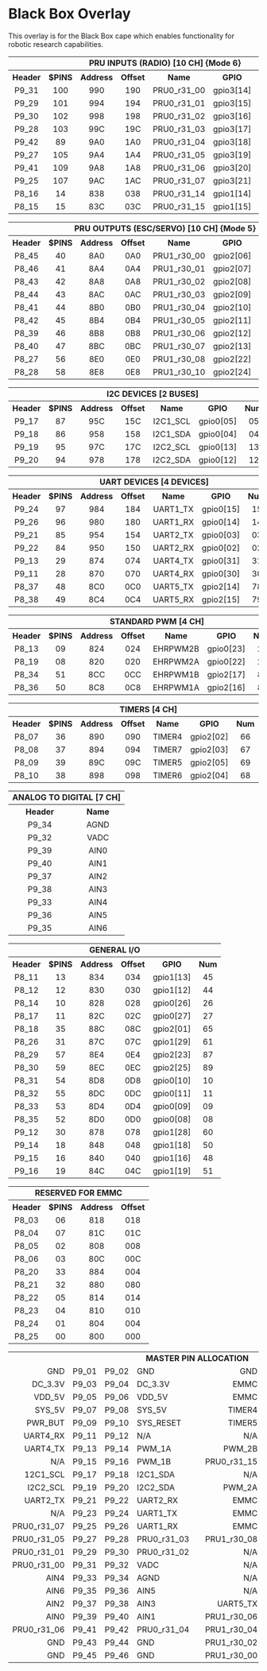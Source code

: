
Black Box Overlay
=================

This overlay is for the Black Box cape which enables functionality
for robotic research capabilities.


<table>
  <tr>
    <td colspan="8" align="center"> <b> PRU INPUTS (RADIO) [10 CH] {Mode 6} </b> </td>
  </tr>
  <tr>
    <th align="center"> Header      </th>
    <th align="center"> $PINS       </th>
    <th align="center"> Address     </th>
    <th align="center"> Offset      </th>
    <th align="center"> Name        </th>
    <th align="center"> GPIO        </th>
    <th align="center"> Num         </th>
    <th align="center"> Channel     </th>
  </tr>
  <tr>
    <td align="center"> P9_31       </td>
    <td align="center"> 100         </td>
    <td align="center"> 990         </td>
    <td align="center"> 190         </td>
    <td align="center"> PRU0_r31_00 </td>
    <td align="center"> gpio3[14]   </td>
    <td align="center"> 110         </td>
    <td align="center"> IN_04       </td>
  </tr>
  <tr>
    <td align="center"> P9_29       </td>
    <td align="center"> 101         </td>
    <td align="center"> 994         </td>
    <td align="center"> 194         </td>
    <td align="center"> PRU0_r31_01 </td>
    <td align="center"> gpio3[15]   </td>
    <td align="center"> 111         </td>
    <td align="center"> IN_03       </td>
  </tr>
  <tr>
    <td align="center"> P9_30       </td>
    <td align="center"> 102         </td>
    <td align="center"> 998         </td>
    <td align="center"> 198         </td>
    <td align="center"> PRU0_r31_02 </td>
    <td align="center"> gpio3[16]   </td>
    <td align="center"> 112         </td>
    <td align="center"> IN_07       </td>
  </tr>
  <tr>
    <td align="center"> P9_28       </td>
    <td align="center"> 103         </td>
    <td align="center"> 99C         </td>
    <td align="center"> 19C         </td>
    <td align="center"> PRU0_r31_03 </td>
    <td align="center"> gpio3[17]   </td>
    <td align="center"> 113         </td>
    <td align="center"> IN_08       </td>
  </tr>
  <tr>
    <td align="center"> P9_42       </td>
    <td align="center"> 89          </td>
    <td align="center"> 9A0         </td>
    <td align="center"> 1A0         </td>
    <td align="center"> PRU0_r31_04 </td>
    <td align="center"> gpio3[18]   </td>
    <td align="center"> 114         </td>
    <td align="center"> IN_06       </td>
  </tr>
  <tr>
    <td align="center"> P9_27       </td>
    <td align="center"> 105         </td>
    <td align="center"> 9A4         </td>
    <td align="center"> 1A4         </td>
    <td align="center"> PRU0_r31_05 </td>
    <td align="center"> gpio3[19]   </td>
    <td align="center"> 115         </td>
    <td align="center"> IN_02       </td>
  </tr>
  <tr>
    <td align="center"> P9_41       </td>
    <td align="center"> 109         </td>
    <td align="center"> 9A8         </td>
    <td align="center"> 1A8         </td>
    <td align="center"> PRU0_r31_06 </td>
    <td align="center"> gpio3[20]   </td>
    <td align="center"> 116         </td>
    <td align="center"> IN_05       </td>
  </tr>
  <tr>
    <td align="center"> P9_25       </td>
    <td align="center"> 107         </td>
    <td align="center"> 9AC         </td>
    <td align="center"> 1AC         </td>
    <td align="center"> PRU0_r31_07 </td>
    <td align="center"> gpio3[21]   </td>
    <td align="center"> 117         </td>
    <td align="center"> IN_01       </td>
  </tr>
  <tr>
    <td align="center"> P8_16       </td>
    <td align="center"> 14          </td>
    <td align="center"> 838         </td>
    <td align="center"> 038         </td>
    <td align="center"> PRU0_r31_14 </td>
    <td align="center"> gpio1[14]   </td>
    <td align="center"> 46          </td>
    <td align="center"> IN_10       </td>
  </tr>
  <tr>
    <td align="center"> P8_15       </td>
    <td align="center"> 15          </td>
    <td align="center"> 83C         </td>
    <td align="center"> 03C         </td>
    <td align="center"> PRU0_r31_15 </td>
    <td align="center"> gpio1[15]   </td>
    <td align="center"> 47          </td>
    <td align="center"> IN_09       </td>
  </tr>
</table>


<table>
  <tr>
    <td colspan="8" align="center"> <b> PRU OUTPUTS (ESC/SERVO) [10 CH] {Mode 5} </b> </td>
  </tr>
  <tr>
    <th align="center"> Header      </th>
    <th align="center"> $PINS       </th>
    <th align="center"> Address     </th>
    <th align="center"> Offset      </th>
    <th align="center"> Name        </th>
    <th align="center"> GPIO        </th>
    <th align="center"> Num         </th>
    <th align="center"> Channel     </th>
  </tr>
  <tr>
    <td align="center"> P8_45       </td>
    <td align="center"> 40          </td>
    <td align="center"> 8A0         </td>
    <td align="center"> 0A0         </td>
    <td align="center"> PRU1_r30_00 </td>
    <td align="center"> gpio2[06]   </td>
    <td align="center"> 70          </td>
    <td align="center"> OUT_05      </td>
  </tr>
  <tr>
    <td align="center"> P8_46       </td>
    <td align="center"> 41          </td>
    <td align="center"> 8A4         </td>
    <td align="center"> 0A4         </td>
    <td align="center"> PRU1_r30_01 </td>
    <td align="center"> gpio2[07]   </td>
    <td align="center"> 71          </td>
    <td align="center"> OUT_06      </td>
  </tr>
  <tr>
    <td align="center"> P8_43       </td>
    <td align="center"> 42          </td>
    <td align="center"> 8A8         </td>
    <td align="center"> 0A8         </td>
    <td align="center"> PRU1_r30_02 </td>
    <td align="center"> gpio2[08]   </td>
    <td align="center"> 72          </td>
    <td align="center"> OUT_04      </td>
  </tr>
  <tr>
    <td align="center"> P8_44       </td>
    <td align="center"> 43          </td>
    <td align="center"> 8AC         </td>
    <td align="center"> 0AC         </td>
    <td align="center"> PRU1_r30_03 </td>
    <td align="center"> gpio2[09]   </td>
    <td align="center"> 73          </td>
    <td align="center"> OUT_07      </td>
  </tr>
  <tr>
    <td align="center"> P8_41       </td>
    <td align="center"> 44          </td>
    <td align="center"> 8B0         </td>
    <td align="center"> 0B0         </td>
    <td align="center"> PRU1_r30_04 </td>
    <td align="center"> gpio2[10]   </td>
    <td align="center"> 74          </td>
    <td align="center"> OUT_03      </td>
  </tr>
  <tr>
    <td align="center"> P8_42       </td>
    <td align="center"> 45          </td>
    <td align="center"> 8B4         </td>
    <td align="center"> 0B4         </td>
    <td align="center"> PRU1_r30_05 </td>
    <td align="center"> gpio2[11]   </td>
    <td align="center"> 75          </td>
    <td align="center"> OUT_08      </td>
  </tr>
  <tr>
    <td align="center"> P8_39       </td>
    <td align="center"> 46          </td>
    <td align="center"> 8B8         </td>
    <td align="center"> 0B8         </td>
    <td align="center"> PRU1_r30_06 </td>
    <td align="center"> gpio2[12]   </td>
    <td align="center"> 76          </td>
    <td align="center"> OUT_02      </td>
  </tr>
  <tr>
    <td align="center"> P8_40       </td>
    <td align="center"> 47          </td>
    <td align="center"> 8BC         </td>
    <td align="center"> 0BC         </td>
    <td align="center"> PRU1_r30_07 </td>
    <td align="center"> gpio2[13]   </td>
    <td align="center"> 77          </td>
    <td align="center"> OUT_09      </td>
  </tr>
  <tr>
    <td align="center"> P8_27       </td>
    <td align="center"> 56          </td>
    <td align="center"> 8E0         </td>
    <td align="center"> 0E0         </td>
    <td align="center"> PRU1_r30_08 </td>
    <td align="center"> gpio2[22]   </td>
    <td align="center"> 86          </td>
    <td align="center"> OUT_01      </td>
  </tr>
  <tr>
    <td align="center"> P8_28       </td>
    <td align="center"> 58          </td>
    <td align="center"> 8E8         </td>
    <td align="center"> 0E8         </td>
    <td align="center"> PRU1_r30_10 </td>
    <td align="center"> gpio2[24]   </td>
    <td align="center"> 88          </td>
    <td align="center"> OUT_10      </td>
  </tr>
</table>


<table>
  <tr>
    <td colspan="8" align="center"> <b> I2C DEVICES [2 BUSES] </b> </td>
  </tr>
  <tr>
    <th align="center"> Header      </th>
    <th align="center"> $PINS       </th>
    <th align="center"> Address     </th>
    <th align="center"> Offset      </th>
    <th align="center"> Name        </th>
    <th align="center"> GPIO        </th>
    <th align="center"> Num         </th>
    <th align="center"> Mode        </th>
  </tr>
  <tr>
    <td align="center"> P9_17       </td>
    <td align="center"> 87          </td>
    <td align="center"> 95C         </td>
    <td align="center"> 15C         </td>
    <td align="center"> I2C1_SCL    </td>
    <td align="center"> gpio0[05]   </td>
    <td align="center"> 05          </td>
    <td align="center"> 2           </td>
  </tr>
  <tr>
    <td align="center"> P9_18       </td>
    <td align="center"> 86          </td>
    <td align="center"> 958         </td>
    <td align="center"> 158         </td>
    <td align="center"> I2C1_SDA    </td>
    <td align="center"> gpio0[04]   </td>
    <td align="center"> 04          </td>
    <td align="center"> 2           </td>
  </tr>
  <tr>
    <td align="center"> P9_19       </td>
    <td align="center"> 95          </td>
    <td align="center"> 97C         </td>
    <td align="center"> 17C         </td>
    <td align="center"> I2C2_SCL    </td>
    <td align="center"> gpio0[13]   </td>
    <td align="center"> 13          </td>
    <td align="center"> 3           </td>
  </tr>
  <tr>
    <td align="center"> P9_20       </td>
    <td align="center"> 94          </td>
    <td align="center"> 978         </td>
    <td align="center"> 178         </td>
    <td align="center"> I2C2_SDA    </td>
    <td align="center"> gpio0[12]   </td>
    <td align="center"> 12          </td>
    <td align="center"> 3           </td>
  </tr>
</table>


<table>
  <tr>
    <td colspan="8" align="center"> <b> UART DEVICES [4 DEVICES] </b> </td>
  </tr>
  <tr>
    <th align="center"> Header      </th>
    <th align="center"> $PINS       </th>
    <th align="center"> Address     </th>
    <th align="center"> Offset      </th>
    <th align="center"> Name        </th>
    <th align="center"> GPIO        </th>
    <th align="center"> Num         </th>
    <th align="center"> Mode        </th>
  </tr>
  <tr>
    <td align="center"> P9_24       </td>
    <td align="center"> 97          </td>
    <td align="center"> 984         </td>
    <td align="center"> 184         </td>
    <td align="center"> UART1_TX    </td>
    <td align="center"> gpio0[15]   </td>
    <td align="center"> 15          </td>
    <td align="center"> 0           </td>
  </tr>
  <tr>
    <td align="center"> P9_26       </td>
    <td align="center"> 96          </td>
    <td align="center"> 980         </td>
    <td align="center"> 180         </td>
    <td align="center"> UART1_RX    </td>
    <td align="center"> gpio0[14]   </td>
    <td align="center"> 14          </td>
    <td align="center"> 0           </td>
  </tr>
  <tr>
    <td align="center"> P9_21       </td>
    <td align="center"> 85          </td>
    <td align="center"> 954         </td>
    <td align="center"> 154         </td>
    <td align="center"> UART2_TX    </td>
    <td align="center"> gpio0[03]   </td>
    <td align="center"> 03          </td>
    <td align="center"> 1           </td>
  </tr>
  <tr>
    <td align="center"> P9_22       </td>
    <td align="center"> 84          </td>
    <td align="center"> 950         </td>
    <td align="center"> 150         </td>
    <td align="center"> UART2_RX    </td>
    <td align="center"> gpio0[02]   </td>
    <td align="center"> 02          </td>
    <td align="center"> 1           </td>
  </tr>
  <tr>
    <td align="center"> P9_13       </td>
    <td align="center"> 29          </td>
    <td align="center"> 874         </td>
    <td align="center"> 074         </td>
    <td align="center"> UART4_TX    </td>
    <td align="center"> gpio0[31]   </td>
    <td align="center"> 31          </td>
    <td align="center"> 6           </td>
  </tr>
  <tr>
    <td align="center"> P9_11       </td>
    <td align="center"> 28          </td>
    <td align="center"> 870         </td>
    <td align="center"> 070         </td>
    <td align="center"> UART4_RX    </td>
    <td align="center"> gpio0[30]   </td>
    <td align="center"> 30          </td>
    <td align="center"> 6           </td>
  </tr>
  <tr>
    <td align="center"> P8_37       </td>
    <td align="center"> 48          </td>
    <td align="center"> 8C0         </td>
    <td align="center"> 0C0         </td>
    <td align="center"> UART5_TX    </td>
    <td align="center"> gpio2[14]   </td>
    <td align="center"> 78          </td>
    <td align="center"> 4           </td>
  </tr>
  <tr>
    <td align="center"> P8_38       </td>
    <td align="center"> 49          </td>
    <td align="center"> 8C4         </td>
    <td align="center"> 0C4         </td>
    <td align="center"> UART5_RX    </td>
    <td align="center"> gpio2[15]   </td>
    <td align="center"> 79          </td>
    <td align="center"> 4           </td>
  </tr>
</table>


<table>
  <tr>
    <td colspan="8" align="center"> <b> STANDARD PWM [4 CH] </b> </td>
  </tr>
  <tr>
    <th align="center"> Header      </th>
    <th align="center"> $PINS       </th>
    <th align="center"> Address     </th>
    <th align="center"> Offset      </th>
    <th align="center"> Name        </th>
    <th align="center"> GPIO        </th>
    <th align="center"> Num         </th>
    <th align="center"> Mode        </th>
  </tr>
  <tr>
    <td align="center"> P8_13       </td>
    <td align="center"> 09          </td>
    <td align="center"> 824         </td>
    <td align="center"> 024         </td>
    <td align="center"> EHRPWM2B    </td>
    <td align="center"> gpio0[23]   </td>
    <td align="center"> 23          </td>
    <td align="center"> 4           </td>
  </tr>
  <tr>
    <td align="center"> P8_19       </td>
    <td align="center"> 08          </td>
    <td align="center"> 820         </td>
    <td align="center"> 020         </td>
    <td align="center"> EHRPWM2A    </td>
    <td align="center"> gpio0[22]   </td>
    <td align="center"> 22          </td>
    <td align="center"> 4           </td>
  </tr>
  <tr>
    <td align="center"> P8_34       </td>
    <td align="center"> 51          </td>
    <td align="center"> 8CC         </td>
    <td align="center"> 0CC         </td>
    <td align="center"> EHRPWM1B    </td>
    <td align="center"> gpio2[17]   </td>
    <td align="center"> 81          </td>
    <td align="center"> 2           </td>
  </tr>
  <tr>
    <td align="center"> P8_36       </td>
    <td align="center"> 50          </td>
    <td align="center"> 8C8         </td>
    <td align="center"> 0C8         </td>
    <td align="center"> EHRPWM1A    </td>
    <td align="center"> gpio2[16]   </td>
    <td align="center"> 80          </td>
    <td align="center"> 2           </td>
  </tr>
</table>


<table>
  <tr>
    <td colspan="8" align="center"> <b> TIMERS [4 CH] </b> </td>
  </tr>
  <tr>
    <th align="center"> Header      </th>
    <th align="center"> $PINS       </th>
    <th align="center"> Address     </th>
    <th align="center"> Offset      </th>
    <th align="center"> Name        </th>
    <th align="center"> GPIO        </th>
    <th align="center"> Num         </th>
    <th align="center"> Mode        </th>
  </tr>
  <tr>
    <td align="center"> P8_07       </td>
    <td align="center"> 36          </td>
    <td align="center"> 890         </td>
    <td align="center"> 090         </td>
    <td align="center"> TIMER4      </td>
    <td align="center"> gpio2[02]   </td>
    <td align="center"> 66          </td>
    <td align="center"> 2           </td>
  </tr>
  <tr>
    <td align="center"> P8_08       </td>
    <td align="center"> 37          </td>
    <td align="center"> 894         </td>
    <td align="center"> 094         </td>
    <td align="center"> TIMER7      </td>
    <td align="center"> gpio2[03]   </td>
    <td align="center"> 67          </td>
    <td align="center"> 2           </td>
  </tr>
  <tr>
    <td align="center"> P8_09       </td>
    <td align="center"> 39          </td>
    <td align="center"> 89C         </td>
    <td align="center"> 09C         </td>
    <td align="center"> TIMER5      </td>
    <td align="center"> gpio2[05]   </td>
    <td align="center"> 69          </td>
    <td align="center"> 2           </td>
  </tr>
  <tr>
    <td align="center"> P8_10       </td>
    <td align="center"> 38          </td>
    <td align="center"> 898         </td>
    <td align="center"> 098         </td>
    <td align="center"> TIMER6      </td>
    <td align="center"> gpio2[04]   </td>
    <td align="center"> 68          </td>
    <td align="center"> 2           </td>
  </tr>
</table>


<table>
  <tr>
    <td colspan="2" align="center"> <b> ANALOG TO DIGITAL [7 CH] </b> </td>
  </tr>
  <tr>
    <th align="center"> Header </th>
    <th align="center"> Name   </th>
  </tr>
  <tr>
    <td align="center"> P9_34  </th>
    <td align="center"> AGND   </th>
  </tr>
  <tr>
    <td align="center"> P9_32  </th>
    <td align="center"> VADC   </th>
  </tr>
  <tr>
    <td align="center"> P9_39  </th>
    <td align="center"> AIN0   </th>
  </tr>
  <tr>
    <td align="center"> P9_40  </th>
    <td align="center"> AIN1   </th>
  </tr>
  <tr>
    <td align="center"> P9_37  </th>
    <td align="center"> AIN2   </th>
  </tr>
  <tr>
    <td align="center"> P9_38  </th>
    <td align="center"> AIN3   </th>
  </tr>
  <tr>
    <td align="center"> P9_33  </th>
    <td align="center"> AIN4   </th>
  </tr>
  <tr>
    <td align="center"> P9_36  </th>
    <td align="center"> AIN5   </th>
  </tr>
  <tr>
    <td align="center"> P9_35  </th>
    <td align="center"> AIN6   </th>
  </tr>
</table>


<table>
  <tr>
    <td colspan="8" align="center"> <b> GENERAL I/O </b> </td>
  </tr>
  <tr>
    <th align="center"> Header      </th>
    <th align="center"> $PINS       </th>
    <th align="center"> Address     </th>
    <th align="center"> Offset      </th>
    <th align="center"> GPIO        </th>
    <th align="center"> Num         </th>
  </tr>
  <tr>
    <td align="center"> P8_11       </td>
    <td align="center"> 13          </td>
    <td align="center"> 834         </td>
    <td align="center"> 034         </td>
    <td align="center"> gpio1[13]   </td>
    <td align="center"> 45          </td>
  </tr>
  <tr>
    <td align="center"> P8_12       </td>
    <td align="center"> 12          </td>
    <td align="center"> 830         </td>
    <td align="center"> 030         </td>
    <td align="center"> gpio1[12]   </td>
    <td align="center"> 44          </td>
  </tr>
  <tr>
    <td align="center"> P8_14       </td>
    <td align="center"> 10          </td>
    <td align="center"> 828         </td>
    <td align="center"> 028         </td>
    <td align="center"> gpio0[26]   </td>
    <td align="center"> 26          </td>
  </tr>
  <tr>
    <td align="center"> P8_17       </td>
    <td align="center"> 11          </td>
    <td align="center"> 82C         </td>
    <td align="center"> 02C         </td>
    <td align="center"> gpio0[27]   </td>
    <td align="center"> 27          </td>
  </tr>
  <tr>
    <td align="center"> P8_18       </td>
    <td align="center"> 35          </td>
    <td align="center"> 88C         </td>
    <td align="center"> 08C         </td>
    <td align="center"> gpio2[01]   </td>
    <td align="center"> 65          </td>
  </tr>
  <tr>
    <td align="center"> P8_26       </td>
    <td align="center"> 31          </td>
    <td align="center"> 87C         </td>
    <td align="center"> 07C         </td>
    <td align="center"> gpio1[29]   </td>
    <td align="center"> 61          </td>
  </tr>
  <tr>
    <td align="center"> P8_29       </td>
    <td align="center"> 57          </td>
    <td align="center"> 8E4         </td>
    <td align="center"> 0E4         </td>
    <td align="center"> gpio2[23]   </td>
    <td align="center"> 87          </td>
  </tr>
  <tr>
    <td align="center"> P8_30       </td>
    <td align="center"> 59          </td>
    <td align="center"> 8EC         </td>
    <td align="center"> 0EC         </td>
    <td align="center"> gpio2[25]   </td>
    <td align="center"> 89          </td>
  </tr>
  <tr>
    <td align="center"> P8_31       </td>
    <td align="center"> 54          </td>
    <td align="center"> 8D8         </td>
    <td align="center"> 0D8         </td>
    <td align="center"> gpio0[10]   </td>
    <td align="center"> 10          </td>
  </tr>
  <tr>
    <td align="center"> P8_32       </td>
    <td align="center"> 55          </td>
    <td align="center"> 8DC         </td>
    <td align="center"> 0DC         </td>
    <td align="center"> gpio0[11]   </td>
    <td align="center"> 11          </td>
  </tr>
  <tr>
    <td align="center"> P8_33       </td>
    <td align="center"> 53          </td>
    <td align="center"> 8D4         </td>
    <td align="center"> 0D4         </td>
    <td align="center"> gpio0[09]   </td>
    <td align="center"> 09          </td>
  </tr>
  <tr>
    <td align="center"> P8_35       </td>
    <td align="center"> 52          </td>
    <td align="center"> 8D0         </td>
    <td align="center"> 0D0         </td>
    <td align="center"> gpio0[08]   </td>
    <td align="center"> 08          </td>
  </tr>
  <tr>
    <td align="center"> P9_12       </td>
    <td align="center"> 30          </td>
    <td align="center"> 878         </td>
    <td align="center"> 078         </td>
    <td align="center"> gpio1[28]   </td>
    <td align="center"> 60          </td>
  </tr>
  <tr>
    <td align="center"> P9_14       </td>
    <td align="center"> 18          </td>
    <td align="center"> 848         </td>
    <td align="center"> 048         </td>
    <td align="center"> gpio1[18]   </td>
    <td align="center"> 50          </td>
  </tr>
  <tr>
    <td align="center"> P9_15       </td>
    <td align="center"> 16          </td>
    <td align="center"> 840         </td>
    <td align="center"> 040         </td>
    <td align="center"> gpio1[16]   </td>
    <td align="center"> 48          </td>
  </tr>
  <tr>
    <td align="center"> P9_16       </td>
    <td align="center"> 19          </td>
    <td align="center"> 84C         </td>
    <td align="center"> 04C         </td>
    <td align="center"> gpio1[19]   </td>
    <td align="center"> 51          </td>
  </tr>
</table>


<table>
  <tr>
    <td colspan="8" align="center"> <b> RESERVED FOR EMMC </b> </td>
  </tr>
  <tr>
    <th align="center"> Header      </th>
    <th align="center"> $PINS       </th>
    <th align="center"> Address     </th>
    <th align="center"> Offset      </th>
  </tr>
  <tr>
    <td align="center"> P8_03       </td>
    <td align="center"> 06          </td>
    <td align="center"> 818         </td>
    <td align="center"> 018         </td>
  </tr>
  <tr>
    <td align="center"> P8_04       </td>
    <td align="center"> 07          </td>
    <td align="center"> 81C         </td>
    <td align="center"> 01C         </td>
  </tr>
  <tr>
    <td align="center"> P8_05       </td>
    <td align="center"> 02          </td>
    <td align="center"> 808         </td>
    <td align="center"> 008         </td>
  </tr>
  <tr>
    <td align="center"> P8_06       </td>
    <td align="center"> 03          </td>
    <td align="center"> 80C         </td>
    <td align="center"> 00C         </td>
  </tr>
  <tr>
    <td align="center"> P8_20       </td>
    <td align="center"> 33          </td>
    <td align="center"> 884         </td>
    <td align="center"> 004         </td>
  </tr>
  <tr>
    <td align="center"> P8_21       </td>
    <td align="center"> 32          </td>
    <td align="center"> 880         </td>
    <td align="center"> 080         </td>
  </tr>
  <tr>
    <td align="center"> P8_22       </td>
    <td align="center"> 05          </td>
    <td align="center"> 814         </td>
    <td align="center"> 014         </td>
  </tr>
  <tr>
    <td align="center"> P8_23       </td>
    <td align="center"> 04          </td>
    <td align="center"> 810         </td>
    <td align="center"> 010         </td>
  </tr>
  <tr>
    <td align="center"> P8_24       </td>
    <td align="center"> 01          </td>
    <td align="center"> 804         </td>
    <td align="center"> 004         </td>
  </tr>
  <tr>
    <td align="center"> P8_25       </td>
    <td align="center"> 00          </td>
    <td align="center"> 800         </td>
    <td align="center"> 000         </td>
  </tr>
</table>


<table>
  <tr>
    <td colspan="9" align="center"> <b> MASTER PIN ALLOCATION </b> </td>
  </tr>
  <tr>
    <td align="right"  > GND </td>
    <td align="right"  > P9_01 </td>
    <td align="left"   > P9_02 </td>
    <td align="left"   > GND </td>
    <td align="center" > </td>
    <td align="right"  > GND </td>
    <td align="right"  > P8_01 </td>
    <td align="left"   > P8_02 </td>
    <td align="left"   > GND </td>
  </tr>
  <tr>
    <td align="right"  > DC_3.3V </td>
    <td align="right"  > P9_03 </td>
    <td align="left"   > P9_04 </td>
    <td align="left"   > DC_3.3V </td>
    <td align="center" > </td>
    <td align="right"  > EMMC </td>
    <td align="right"  > P8_03 </td>
    <td align="left"   > P8_04 </td>
    <td align="left"   > EMMC </td>
  </tr>
  <tr>
    <td align="right"  > VDD_5V </td>
    <td align="right"  > P9_05 </td>
    <td align="left"   > P9_06 </td>
    <td align="left"   > VDD_5V </td>
    <td align="center" > </td>
    <td align="right"  > EMMC </td>
    <td align="right"  > P8_05 </td>
    <td align="left"   > P8_06 </td>
    <td align="left"   > EMMC </td>
  </tr>
  <tr>
    <td align="right"  > SYS_5V </td>
    <td align="right"  > P9_07 </td>
    <td align="left"   > P9_08 </td>
    <td align="left"   > SYS_5V </td>
    <td align="center" > </td>
    <td align="right"  > TIMER4 </td>
    <td align="right"  > P8_07 </td>
    <td align="left"   > P8_08 </td>
    <td align="left"   > TIMER7 </td>
  </tr>
  <tr>
    <td align="right"  > PWR_BUT </td>
    <td align="right"  > P9_09 </td>
    <td align="left"   > P9_10 </td>
    <td align="left"   > SYS_RESET </td>
    <td align="center" > </td>
    <td align="right"  > TIMER5 </td>
    <td align="right"  > P8_09 </td>
    <td align="left"   > P8_10 </td>
    <td align="left"   > TIMER6 </td>
  </tr>
  <tr>
    <td align="right"  > UART4_RX </td>
    <td align="right"  > P9_11 </td>
    <td align="left"   > P9_12 </td>
    <td align="left"   > N/A </td>
    <td align="center" > </td>
    <td align="right"  > N/A </td>
    <td align="right"  > P8_11 </td>
    <td align="left"   > P8_12 </td>
    <td align="left"   > N/A </td>
  </tr>
  <tr>
    <td align="right"  > UART4_TX </td>
    <td align="right"  > P9_13 </td>
    <td align="left"   > P9_14 </td>
    <td align="left"   > PWM_1A </td>
    <td align="center" > </td>
    <td align="right"  > PWM_2B </td>
    <td align="right"  > P8_13 </td>
    <td align="left"   > P8_14 </td>
    <td align="left"   > N/A </td>
  </tr>
  <tr>
    <td align="right"  > N/A </td>
    <td align="right"  > P9_15 </td>
    <td align="left"   > P9_16 </td>
    <td align="left"   > PWM_1B </td>
    <td align="center" > </td>
    <td align="right"  > PRU0_r31_15 </td>
    <td align="right"  > P8_15 </td>
    <td align="left"   > P8_16 </td>
    <td align="left"   > PRU0_r31_14 </td>
  </tr>
  <tr>
    <td align="right"  > 12C1_SCL </td>
    <td align="right"  > P9_17 </td>
    <td align="left"   > P9_18 </td>
    <td align="left"   > I2C1_SDA </td>
    <td align="center" > </td>
    <td align="right"  > N/A </td>
    <td align="right"  > P8_17 </td>
    <td align="left"   > P8_18 </td>
    <td align="left"   > N/A </td>
  </tr>
  <tr>
    <td align="right"  > I2C2_SCL </td>
    <td align="right"  > P9_19 </td>
    <td align="left"   > P9_20 </td>
    <td align="left"   > I2C2_SDA </td>
    <td align="center" > </td>
    <td align="right"  > PWM_2A </td>
    <td align="right"  > P8_19 </td>
    <td align="left"   > P8_20 </td>
    <td align="left"   > EMMC </td>
  </tr>
  <tr>
    <td align="right"  > UART2_TX </td>
    <td align="right"  > P9_21 </td>
    <td align="left"   > P9_22 </td>
    <td align="left"   > UART2_RX </td>
    <td align="center" > </td>
    <td align="right"  > EMMC </td>
    <td align="right"  > P8_21 </td>
    <td align="left"   > P8_22 </td>
    <td align="left"   > EMMC </td>
  </tr>
  <tr>
    <td align="right"  > N/A </td>
    <td align="right"  > P9_23 </td>
    <td align="left"   > P9_24 </td>
    <td align="left"   > UART1_TX </td>
    <td align="center" > </td>
    <td align="right"  > EMMC </td>
    <td align="right"  > P8_23 </td>
    <td align="left"   > P8_24 </td>
    <td align="left"   > EMMC </td>
  </tr>
  <tr>
    <td align="right"  > PRU0_r31_07 </td>
    <td align="right"  > P9_25 </td>
    <td align="left"   > P9_26 </td>
    <td align="left"   > UART1_RX </td>
    <td align="center" > </td>
    <td align="right"  > EMMC </td>
    <td align="right"  > P8_25 </td>
    <td align="left"   > P8_26 </td>
    <td align="left"   > N/A </td>
  </tr>
  <tr>
    <td align="right"  > PRU0_r31_05 </td>
    <td align="right"  > P9_27 </td>
    <td align="left"   > P9_28 </td>
    <td align="left"   > PRU0_r31_03 </td>
    <td align="center" > </td>
    <td align="right"  > PRU1_r30_08 </td>
    <td align="right"  > P8_27 </td>
    <td align="left"   > P8_28 </td>
    <td align="left"   > PRU1_r30_10 </td>
  </tr>
  <tr>
    <td align="right"  > PRU0_r31_01 </td>
    <td align="right"  > P9_29 </td>
    <td align="left"   > P9_30 </td>
    <td align="left"   > PRU0_r31_02 </td>
    <td align="center" > </td>
    <td align="right"  > N/A </td>
    <td align="right"  > P8_29 </td>
    <td align="left"   > P8_30 </td>
    <td align="left"   > N/A </td>
  </tr>
  <tr>
    <td align="right"  > PRU0_r31_00 </td>
    <td align="right"  > P9_31 </td>
    <td align="left"   > P9_32 </td>
    <td align="left"   > VADC </td>
    <td align="center" > </td>
    <td align="right"  > N/A </td>
    <td align="right"  > P8_31 </td>
    <td align="left"   > P8_32 </td>
    <td align="left"   > N/A </td>
  </tr>
  <tr>
    <td align="right"  > AIN4 </td>
    <td align="right"  > P9_33 </td>
    <td align="left"   > P9_34 </td>
    <td align="left"   > AGND </td>
    <td align="center" > </td>
    <td align="right"  > N/A </td>
    <td align="right"  > P8_33 </td>
    <td align="left"   > P8_34 </td>
    <td align="left"   > PWM_1B </td>
  </tr>
  <tr>
    <td align="right"  > AIN6 </td>
    <td align="right"  > P9_35 </td>
    <td align="left"   > P9_36 </td>
    <td align="left"   > AIN5 </td>
    <td align="center" > </td>
    <td align="right"  > N/A </td>
    <td align="right"  > P8_35 </td>
    <td align="left"   > P8_36 </td>
    <td align="left"   > PWM_1A </td>
  </tr>
  <tr>
    <td align="right"  > AIN2 </td>
    <td align="right"  > P9_37 </td>
    <td align="left"   > P9_38 </td>
    <td align="left"   > AIN3 </td>
    <td align="center" > </td>
    <td align="right"  > UART5_TX </td>
    <td align="right"  > P8_37 </td>
    <td align="left"   > P8_38 </td>
    <td align="left"   > UART5_RX </td>
  </tr>
  <tr>
    <td align="right"  > AIN0 </td>
    <td align="right"  > P9_39 </td>
    <td align="left"   > P9_40 </td>
    <td align="left"   > AIN1 </td>
    <td align="center" > </td>
    <td align="right"  > PRU1_r30_06 </td>
    <td align="right"  > P8_39 </td>
    <td align="left"   > P8_40 </td>
    <td align="left"   > PRU1_r30_07 </td>
  </tr>
  <tr>
    <td align="right"  > PRU0_r31_06 </td>
    <td align="right"  > P9_41 </td>
    <td align="left"   > P9_42 </td>
    <td align="left"   > PRU0_r31_04 </td>
    <td align="center" > </td>
    <td align="right"  > PRU1_r30_04 </td>
    <td align="right"  > P8_41 </td>
    <td align="left"   > P8_42 </td>
    <td align="left"   > PRU1_r30_05 </td>
  </tr>
  <tr>
    <td align="right"  > GND </td>
    <td align="right"  > P9_43 </td>
    <td align="left"   > P9_44 </td>
    <td align="left"   > GND </td>
    <td align="center" > </td>
    <td align="right"  > PRU1_r30_02 </td>
    <td align="right"  > P8_43 </td>
    <td align="left"   > P8_44 </td>
    <td align="left"   > PRU1_r30_03 </td>
  </tr>
  <tr>
    <td align="right"  > GND </td>
    <td align="right"  > P9_45 </td>
    <td align="left"   > P9_46 </td>
    <td align="left"   > GND </td>
    <td align="center" > </td>
    <td align="right"  > PRU1_r30_00 </td>
    <td align="right"  > P8_45 </td>
    <td align="left"   > P8_46 </td>
    <td align="left"   > PRU1_r30_01 </td>
  </tr>
</table>



